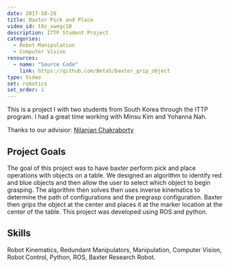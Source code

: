 ```yaml
---
date: 2017-10-28
title: Baxter Pick and Place
video_id: t8z_xwegc10
description: ITTP Student Project
categories:
  - Robot Manipulation
  - Computer Vision
resources:
  - name: "Source Code"
    link: https://github.com/BetaS/baxter_grip_object
type: Video
set: robotics
set_order: 1
---
```


This is a project I with two students from South Korea through the ITTP program. I had a great time working with Minsu Kim and Yohanna Nah.

Thanks to our advisior: [Nilanjan Chakraborty](http://me.eng.sunysb.edu/people/faculty/Chakraborty_Nilanjan.html)

## Project Goals

The goal of this project was to have baxter perform pick and place operations with objects on a table. We designed an algorithm to identify red and blue objects and then allow the user to select which object to begin grasping. The algorithm then solves then uses inverse kinematics to determine the path of configurations and the pregrasp configuration. Baxter then grips the object at the center and places it at the marker location at the center of the table. This project was developed using ROS and python.

## Skills

Robot Kinematics, Redundant Manipulators, Manipulation, Computer Vision, Robot Control, Python, ROS, Baxter Research Robot.
